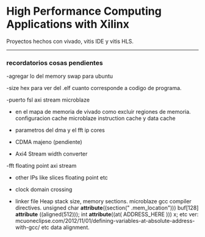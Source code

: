 # High Performance Computing Applications with Xilinx
Proyectos hechos con vivado, vitis IDE y vitis HLS.


---
### recordatorios cosas pendientes


-agregar lo del memory swap para ubuntu

-size hex para ver del .elf cuanto corresponde a codigo de programa.

-puerto fsl axi stream microblaze

- en el mapa de memoria de vivado como excluir regiones de memoria. configuracion cache microblaze
instruction cache y data cache

- parametros del dma y el fft ip cores

- CDMA majeno (pendiente)


- Axi4 Stream width converter

-fft floating point axi stream

- other IPs like slices floating point etc  


- clock domain crossing



- linker file
Heap stack size, memory sections.
microblaze gcc compiler directives.
unsigned char __attribute__((section(" .mem_location"))) buf[128] __attribute__ ((aligned(512)));
int __attribute__((at(  ADDRESS_HERE  ))) x;
etc
ver: mcuoneclipse.com/2012/11/01/defining-variables-at-absolute-address-with-gcc/
etc
data alignment.
